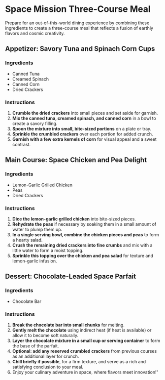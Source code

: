 # Space Mission Three-Course Meal
Prepare for an out-of-this-world dining experience by combining these ingredients to create a three-course meal that reflects a fusion of earthly flavors and cosmic creativity.

## Appetizer: Savory Tuna and Spinach Corn Cups

### Ingredients
- Canned Tuna
- Creamed Spinach
- Canned Corn
- Dried Crackers
### Instructions
1. **Crumble the dried crackers** into small pieces and set aside for garnish.
2. **Mix the canned tuna, creamed spinach, and canned corn** in a bowl to create a savory filling.
3. **Spoon the mixture into small, bite-sized portions** on a plate or tray.
4. **Sprinkle the crumbled crackers** over each portion for added crunch.
5. **Garnish with a few extra kernels of corn** for visual appeal and a sweet contrast.
## Main Course: Space Chicken and Pea Delight
### Ingredients
- Lemon-Garlic Grilled Chicken
- Peas
- Dried Crackers
### Instructions
1. **Dice the lemon-garlic grilled chicken** into bite-sized pieces.
2. **Rehydrate the peas** if necessary by soaking them in a small amount of water to plump them up.
3. **In a single serving bowl, combine the chicken pieces and peas** to form a hearty salad.
4. **Crush the remaining dried crackers into fine crumbs** and mix with a little water to form a moist topping.
5. **Sprinkle this topping over the chicken and pea salad** for texture and lemon-garlic infusion.
## Dessert: Chocolate-Leaded Space Parfait
### Ingredients
- Chocolate Bar
### Instructions
1. **Break the chocolate bar into small chunks** for melting.
2. **Gently melt the chocolate** using indirect heat (if heat is available) or allow it to become soft naturally.
3. **Layer the chocolate mixture in a small cup or serving container** to form the base of the parfait.
4. **Optional: add any reserved crumbled crackers** from previous courses as an additional layer for crunch.
5. **Chill briefly if possible**, for a firm texture, and serve as a rich and satisfying conclusion to your meal.
6. Enjoy your culinary adventure in space, where flavors meet innovation!"
